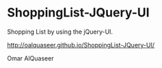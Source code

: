 # ShoppingList-JQuery-UI

Shopping List by using the jQuery-UI.

http://oalquaseer.github.io/ShoppingList-JQuery-UI/

Omar AlQuaseer
